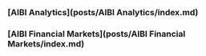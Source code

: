 
<span style="display:block; color:blue; margin-top:-90px;"> </span>
[about me](about.md)

<br/>


### [AIBI Analytics](posts/AIBI Analytics/index.md)

### [AIBI Financial Markets](posts/AIBI Financial Markets/index.md)
